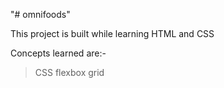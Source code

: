 "# omnifoods" 

This project is built while learning HTML and CSS

Concepts learned are:-

> CSS flexbox
> grid
